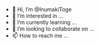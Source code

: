 - 👋 Hi, I’m @InumakiToge
- 👀 I’m interested in ...
- 🌱 I’m currently learning ...
- 💞️ I’m looking to collaborate on ...
- 📫 How to reach me ...

<!---
InumakiToge/InumakiToge is a ✨ special ✨ repository because its `README.md` (this file) appears on your GitHub profile.
You can click the Preview link to take a look at your changes.
--->
